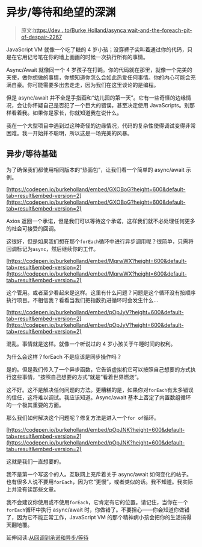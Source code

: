 # 异步/等待和绝望的深渊

> 原文:[https://dev . to/Burke Holland/asynca wait-and-the-foreach-pit-of-despair-2267](https://dev.to/burkeholland/asyncawait-and-the-foreach-pit-of-despair-2267)

JavaScript VM 就像一个吃了糖的 4 岁小孩；没穿裤子尖叫着通过你的代码，只是在它用记号笔在你的墙上画画的时候一次执行所有的事情。

Async/Await 就像同一个 4 岁孩子在打盹。你的代码就在那里，就像一个完美的天使，做你想做的事情，你想知道你怎么会如此热爱任何事情。你的内心可能会充满自豪。你可能需要多出去走走，因为我们在这里谈论的是编程。

但是 async/await 并不全是手指画和“幼儿园的第一天”。它有一些奇怪的边缘情况，会让你怀疑自己是否犯了一个巨大的错误，甚至决定使用 JavaScripts。别那样看着我。如果你是家长，你就知道我在说什么。

我在一个大型项目中遇到过这种奇怪的边缘情况，代码的复杂性使得调试变得非常困难。我一开始并不聪明，所以这是一场完美的风暴。

## [](#asyncawait-basics)异步/等待基础

为了确保我们都使用相同版本的“热面包”，让我们看一个简单的 async/await 示例。

[https://codepen.io/burkeholland/embed/GXOBoG?height=600&default-tab=result&embed-version=2](https://codepen.io/burkeholland/embed/GXOBoG?height=600&default-tab=result&embed-version=2)

Axios 返回一个承诺，但是我们可以等待这个承诺，这样我们就不必处理任何更多的社会可接受的回调。

这很好，但是如果我们想在那个`forEach`循环中进行异步调用呢？很简单，只需将回调标记为`async`，然后继续你的工作。

[https://codepen.io/burkeholland/embed/MqrwWX?height=600&default-tab=result&embed-version=2](https://codepen.io/burkeholland/embed/MqrwWX?height=600&default-tab=result&embed-version=2)

这个管用。或者至少看起来是这样。这里有什么问题？问题是这个循环没有按顺序执行项目。不相信我？看看当我们把指数扔进循环时会发生什么…

[https://codepen.io/burkeholland/embed/pOpJyV?height=600&default-tab=result&embed-version=2](https://codepen.io/burkeholland/embed/pOpJyV?height=600&default-tab=result&embed-version=2)

混乱。事情就是这样。就像一个听说过的 4 岁小孩关于午睡时间的权利。

为什么会这样？forEach 不是应该是同步操作吗？

是的。但是我们传入了一个异步函数，它告诉虚拟机它可以按照自己想要的方式执行这些事情，“按照自己想要的方式”就是“看着世界燃烧”。

这不好。这不是解决任何问题的方法。更糟糕的是，如果你对`forEach`有太多错误的信任，这将难以调试。我应该知道。Async/await 基本上否定了内置数组循环的一个极其重要的方面。

那么我们如何解决这个问题呢？修复方法是进入一个`for of`循环。

[https://codepen.io/burkeholland/embed/pOpJNK?height=600&default-tab=result&embed-version=2](https://codepen.io/burkeholland/embed/pOpJNK?height=600&default-tab=result&embed-version=2)

这就是我们一直想要的。

我不是第一个写这个的人。互联网上充斥着关于 async/await 如何变化的帖子。也有很多人说不要用`forEach`，因为它“更慢”，或者类似的话。我不知道。我实际上并没有读那些文章。

我不会建议你使用或不使用`forEach`，它肯定有它的位置。请记住，当你在一个`forEach`循环中执行 async/await 时，你做错了。不要担心——你会知道你做错了，因为它不能正常工作，JavaScript VM 的那个精神病小孩会把你的生活搞得天翻地覆。

延伸阅读:[从回调到承诺和异步/等待](https://www.zeolearn.com/magazine/javascript-moving-from-callbacks-to-promises-and-async-await)